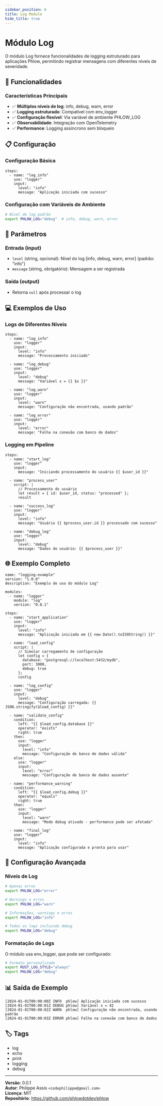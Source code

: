 ```yaml
---
sidebar_position: 6
title: Log Module
hide_title: true
---
```


# Módulo Log

O módulo Log fornece funcionalidades de logging estruturado para aplicações Phlow, permitindo registrar mensagens com diferentes níveis de severidade.

## 🚀 Funcionalidades

### Características Principais

- ✅ **Múltiplos níveis de log**: info, debug, warn, error
- ✅ **Logging estruturado**: Compatível com env_logger
- ✅ **Configuração flexível**: Via variável de ambiente PHLOW_LOG
- ✅ **Observabilidade**: Integração com OpenTelemetry
- ✅ **Performance**: Logging assíncrono sem bloqueio

## 📋 Configuração

### Configuração Básica

```phlow
steps:
  - name: "log_info"
    use: "logger"
    input:
      level: "info"
      message: "Aplicação iniciada com sucesso"
```

### Configuração com Variáveis de Ambiente

```bash
# Nível de log padrão
export PHLOW_LOG="debug"  # info, debug, warn, error
```

## 🔧 Parâmetros

### Entrada (input)
- `level` (string, opcional): Nível do log [info, debug, warn, error] (padrão: "info")
- `message` (string, obrigatório): Mensagem a ser registrada

### Saída (output)
- Retorna `null` após processar o log

## 💻 Exemplos de Uso

### Logs de Diferentes Níveis

```phlow
steps:
  - name: "log_info"
    use: "logger"
    input:
      level: "info"
      message: "Processamento iniciado"
      
  - name: "log_debug"
    use: "logger"
    input:
      level: "debug"
      message: "Variável x = {{ $x }}"
      
  - name: "log_warn"
    use: "logger"
    input:
      level: "warn"
      message: "Configuração não encontrada, usando padrão"
      
  - name: "log_error"
    use: "logger"
    input:
      level: "error"
      message: "Falha na conexão com banco de dados"
```

### Logging em Pipeline

```phlow
steps:
  - name: "start_log"
    use: "logger"
    input:
      message: "Iniciando processamento do usuário {{ $user_id }}"
      
  - name: "process_user"
    script: |
      // Processamento do usuário
      let result = { id: $user_id, status: "processed" };
      result
      
  - name: "success_log"
    use: "logger"
    input:
      level: "info"
      message: "Usuário {{ $process_user.id }} processado com sucesso"
      
  - name: "debug_log"
    use: "logger"
    input:
      level: "debug"
      message: "Dados do usuário: {{ $process_user }}"
```

## 🌐 Exemplo Completo

```phlow
name: "logging-example"
version: "1.0.0"
description: "Exemplo de uso do módulo Log"

modules:
  - name: "logger"
    module: "log"
    version: "0.0.1"

steps:
  - name: "start_application"
    use: "logger"
    input:
      level: "info"
      message: "Aplicação iniciada em {{ new Date().toISOString() }}"
      
  - name: "load_config"
    script: |
      // Simular carregamento de configuração
      let config = {
        database: "postgresql://localhost:5432/mydb",
        port: 3000,
        debug: true
      };
      config
      
  - name: "log_config"
    use: "logger"
    input:
      level: "debug"
      message: "Configuração carregada: {{ JSON.stringify($load_config) }}"
      
  - name: "validate_config"
    condition:
      left: "{{ $load_config.database }}"
      operator: "exists"
      right: true
    then:
      use: "logger"
      input:
        level: "info"
        message: "Configuração de banco de dados válida"
    else:
      use: "logger"
      input:
        level: "error"
        message: "Configuração de banco de dados ausente"
        
  - name: "performance_warning"
    condition:
      left: "{{ $load_config.debug }}"
      operator: "equals"
      right: true
    then:
      use: "logger"
      input:
        level: "warn"
        message: "Modo debug ativado - performance pode ser afetada"
        
  - name: "final_log"
    use: "logger"
    input:
      level: "info"
      message: "Aplicação configurada e pronta para usar"
```

## 🔧 Configuração Avançada

### Níveis de Log

```bash
# Apenas erros
export PHLOW_LOG="error"

# Warnings e erros
export PHLOW_LOG="warn"

# Informações, warnings e erros
export PHLOW_LOG="info"

# Todos os logs incluindo debug
export PHLOW_LOG="debug"
```

### Formatação de Logs

O módulo usa env_logger, que pode ser configurado:

```bash
# Formato personalizado
export RUST_LOG_STYLE="always"
export PHLOW_LOG="debug"
```

## 📊 Saída de Exemplo

```
[2024-01-01T00:00:00Z INFO  phlow] Aplicação iniciada com sucesso
[2024-01-01T00:00:01Z DEBUG phlow] Variável x = 42
[2024-01-01T00:00:02Z WARN  phlow] Configuração não encontrada, usando padrão
[2024-01-01T00:00:03Z ERROR phlow] Falha na conexão com banco de dados
```

## 🏷️ Tags

- log
- echo
- print
- logging
- debug

---

**Versão**: 0.0.1  
**Autor**: Philippe Assis `<codephilippe@gmail.com>`  
**Licença**: MIT  
**Repositório**: https://github.com/phlowdotdev/phlow
